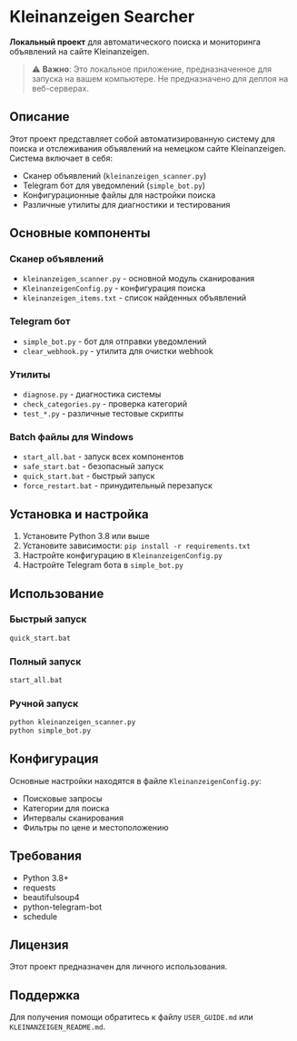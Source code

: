 # Kleinanzeigen Searcher

**Локальный проект** для автоматического поиска и мониторинга объявлений на сайте Kleinanzeigen.

> ⚠️ **Важно**: Это локальное приложение, предназначенное для запуска на вашем компьютере. Не предназначено для деплоя на веб-серверах.

## Описание

Этот проект представляет собой автоматизированную систему для поиска и отслеживания объявлений на немецком сайте Kleinanzeigen. Система включает в себя:

- Сканер объявлений (`kleinanzeigen_scanner.py`)
- Telegram бот для уведомлений (`simple_bot.py`)
- Конфигурационные файлы для настройки поиска
- Различные утилиты для диагностики и тестирования

## Основные компоненты

### Сканер объявлений
- `kleinanzeigen_scanner.py` - основной модуль сканирования
- `KleinanzeigenConfig.py` - конфигурация поиска
- `kleinanzeigen_items.txt` - список найденных объявлений

### Telegram бот
- `simple_bot.py` - бот для отправки уведомлений
- `clear_webhook.py` - утилита для очистки webhook

### Утилиты
- `diagnose.py` - диагностика системы
- `check_categories.py` - проверка категорий
- `test_*.py` - различные тестовые скрипты

### Batch файлы для Windows
- `start_all.bat` - запуск всех компонентов
- `safe_start.bat` - безопасный запуск
- `quick_start.bat` - быстрый запуск
- `force_restart.bat` - принудительный перезапуск

## Установка и настройка

1. Установите Python 3.8 или выше
2. Установите зависимости: `pip install -r requirements.txt`
3. Настройте конфигурацию в `KleinanzeigenConfig.py`
4. Настройте Telegram бота в `simple_bot.py`

## Использование

### Быстрый запуск
```bash
quick_start.bat
```

### Полный запуск
```bash
start_all.bat
```

### Ручной запуск
```bash
python kleinanzeigen_scanner.py
python simple_bot.py
```

## Конфигурация

Основные настройки находятся в файле `KleinanzeigenConfig.py`:

- Поисковые запросы
- Категории для поиска
- Интервалы сканирования
- Фильтры по цене и местоположению

## Требования

- Python 3.8+
- requests
- beautifulsoup4
- python-telegram-bot
- schedule

## Лицензия

Этот проект предназначен для личного использования.

## Поддержка

Для получения помощи обратитесь к файлу `USER_GUIDE.md` или `KLEINANZEIGEN_README.md`. 